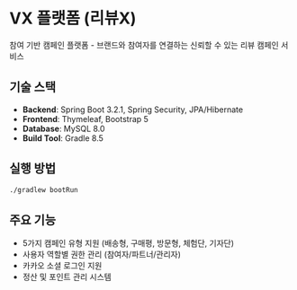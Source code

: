 # VX 플랫폼 (리뷰X)

참여 기반 캠페인 플랫폼 - 브랜드와 참여자를 연결하는 신뢰할 수 있는 리뷰 캠페인 서비스

## 기술 스택
- **Backend**: Spring Boot 3.2.1, Spring Security, JPA/Hibernate
- **Frontend**: Thymeleaf, Bootstrap 5
- **Database**: MySQL 8.0
- **Build Tool**: Gradle 8.5

## 실행 방법
```bash
./gradlew bootRun
```

## 주요 기능
- 5가지 캠페인 유형 지원 (배송형, 구매평, 방문형, 체험단, 기자단)
- 사용자 역할별 권한 관리 (참여자/파트너/관리자)
- 카카오 소셜 로그인 지원
- 정산 및 포인트 관리 시스템